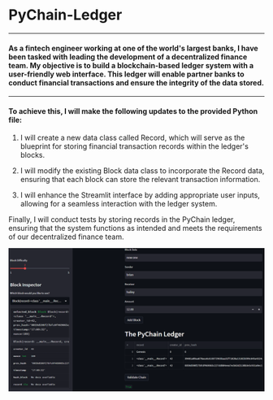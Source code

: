# PyChain-Ledger
____
#### As a fintech engineer working at one of the world's largest banks, I have been tasked with leading the development of a decentralized finance team. My objective is to build a blockchain-based ledger system with a user-friendly web interface. This ledger will enable partner banks to conduct financial transactions and ensure the integrity of the data stored.
---
#### To achieve this, I will make the following updates to the provided Python file:

1. I will create a new data class called Record, which will serve as the blueprint for storing financial transaction records within the ledger's blocks.

2. I will modify the existing Block data class to incorporate the Record data, ensuring that each block can store the relevant transaction information.

3. I will enhance the Streamlit interface by adding appropriate user inputs, allowing for a seamless interaction with the ledger system.

Finally, I will conduct tests by storing records in the PyChain ledger, ensuring that the system functions as intended and meets the requirements of our decentralized finance team.


![alt=""](Images/localhost.png)